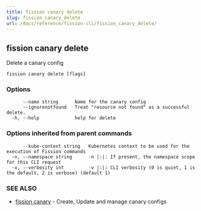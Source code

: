 ```yaml
---
title: fission canary delete
slug: fission_canary_delete
url: /docs/reference/fission-cli/fission_canary_delete/
---
```

## fission canary delete

Delete a canary config

```
fission canary delete [flags]
```

### Options

```
      --name string      Name for the canary config
      --ignorenotfound   Treat "resource not found" as a successful delete.
  -h, --help             help for delete
```

### Options inherited from parent commands

```
      --kube-context string   Kubernetes context to be used for the execution of Fission commands
  -n, --namespace string      -n |:|: If present, the namespace scope for this CLI request
  -v, --verbosity int         -v |:|: CLI verbosity (0 is quiet, 1 is the default, 2 is verbose) (default 1)
```

### SEE ALSO

* [fission canary](/docs/reference/fission-cli/fission_canary/)	 - Create, Update and manage canary configs

